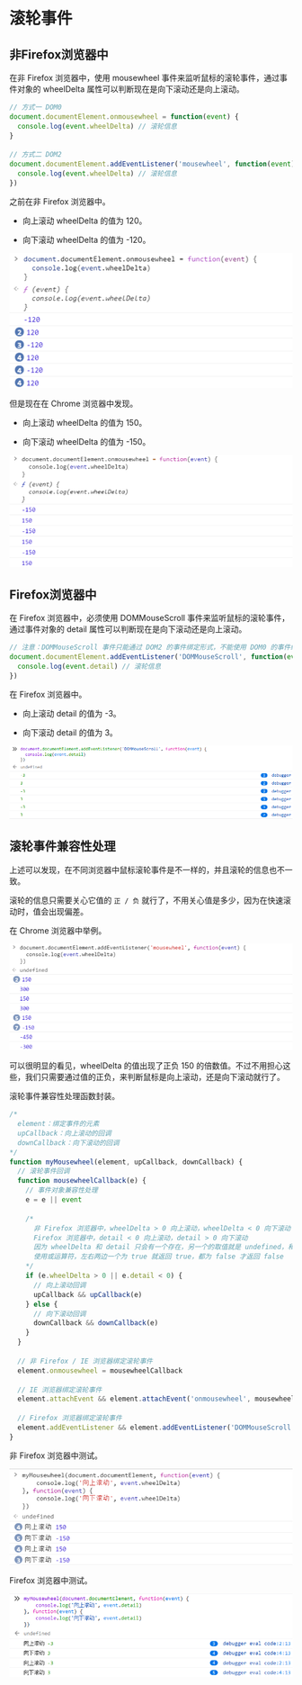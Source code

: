 # 滚轮事件

## 非Firefox浏览器中

在非 Firefox 浏览器中，使用 mousewheel 事件来监听鼠标的滚轮事件，通过事件对象的 wheelDelta 属性可以判断现在是向下滚动还是向上滚动。

```js
// 方式一 DOM0
document.documentElement.onmousewheel = function(event) {
  console.log(event.wheelDelta) // 滚轮信息
}

// 方式二 DOM2
document.documentElement.addEventListener('mousewheel', function(event) {
  console.log(event.wheelDelta) // 滚轮信息
})
```

之前在非 Firefox 浏览器中。

- 向上滚动 wheelDelta 的值为 120。

- 向下滚动 wheelDelta 的值为 -120。

![非 Firefox 浏览器中](/images/JavaScript/mousewheel/wheelDelta_120.png)

但是现在在 Chrome 浏览器中发现。

- 向上滚动 wheelDelta 的值为 150。

- 向下滚动 wheelDelta 的值为 -150。

![Chrome 浏览器中](/images/JavaScript/mousewheel/wheelDelta_150.png)

## Firefox浏览器中

在 Firefox 浏览器中，必须使用 DOMMouseScroll 事件来监听鼠标的滚轮事件，通过事件对象的 detail 属性可以判断现在是向下滚动还是向上滚动。

```js
// 注意：DOMMouseScroll 事件只能通过 DOM2 的事件绑定形式，不能使用 DOM0 的事件绑定形式
document.documentElement.addEventListener('DOMMouseScroll', function(event) {
  console.log(event.detail) // 滚轮信息
})
```

在 Firefox 浏览器中。

- 向上滚动 detail 的值为 -3。

- 向下滚动 detail 的值为 3。

![Firefox 浏览器中](/images/JavaScript/mousewheel/detail_3.png)

## 滚轮事件兼容性处理

上述可以发现，在不同浏览器中鼠标滚轮事件是不一样的，并且滚轮的信息也不一致。

滚轮的信息只需要关心它值的 `正 / 负` 就行了，不用关心值是多少，因为在快速滚动时，值会出现偏差。

在 Chrome 浏览器中举例。

![Chrome 浏览器中快速滚动](/images/JavaScript/mousewheel/wheelDelta_300.png)

可以很明显的看见，wheelDelta 的值出现了正负 150 的倍数值。不过不用担心这些，我们只需要通过值的正负，来判断鼠标是向上滚动，还是向下滚动就行了。

滚轮事件兼容性处理函数封装。

```js
/*
  element：绑定事件的元素
  upCallback：向上滚动的回调
  downCallback：向下滚动的回调
*/
function myMousewheel(element, upCallback, downCallback) {
  // 滚轮事件回调
  function mousewheelCallback(e) {
    // 事件对象兼容性处理
    e = e || event

    /*
      非 Firefox 浏览器中，wheelDelta > 0 向上滚动，wheelDelta < 0 向下滚动
      Firefox 浏览器中，detail < 0 向上滚动，detail > 0 向下滚动
      因为 wheelDelta 和 detail 只会有一个存在，另一个的取值就是 undefined，和 0 比较都返回 false
      使用或运算符，左右两边一个为 true 就返回 true，都为 false 才返回 false
    */
    if (e.wheelDelta > 0 || e.detail < 0) {
      // 向上滚动回调
      upCallback && upCallback(e)
    } else {
      // 向下滚动回调
      downCallback && downCallback(e)
    }
  }

  // 非 Firefox / IE 浏览器绑定滚轮事件
  element.onmousewheel = mousewheelCallback

  // IE 浏览器绑定滚轮事件
  element.attachEvent && element.attachEvent('onmousewheel', mousewheelCallback)

  // Firefox 浏览器绑定滚轮事件
  element.addEventListener && element.addEventListener('DOMMouseScroll', mousewheelCallback)
}
```

非 Firefox 浏览器中测试。

![非 Firefox 浏览器中测试](/images/JavaScript/mousewheel/myMousewheel_noFirefox.png)

Firefox 浏览器中测试。

![Firefox 浏览器中测试](/images/JavaScript/mousewheel/myMousewheel_Firefox.png)
